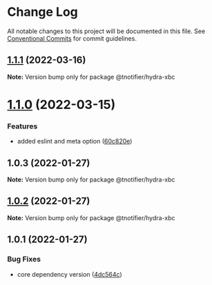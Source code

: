 # Change Log

All notable changes to this project will be documented in this file.
See [Conventional Commits](https://conventionalcommits.org) for commit guidelines.

## [1.1.1](https://github.com/tnotifier/hydra/compare/@tnotifier/hydra-xbc@1.1.0...@tnotifier/hydra-xbc@1.1.1) (2022-03-16)

**Note:** Version bump only for package @tnotifier/hydra-xbc





# [1.1.0](https://github.com/tnotifier/hydra/compare/@tnotifier/hydra-xbc@1.0.3...@tnotifier/hydra-xbc@1.1.0) (2022-03-15)


### Features

* added eslint and meta option ([60c820e](https://github.com/tnotifier/hydra/commit/60c820e6c53250cdf3d35925a269e2142e2e89cf))





## 1.0.3 (2022-01-27)

**Note:** Version bump only for package @tnotifier/hydra-xbc





## [1.0.2](https://github.com/tnotifier/hydra/compare/@tnotifier/hydra-xbc@1.0.1...@tnotifier/hydra-xbc@1.0.2) (2022-01-27)

**Note:** Version bump only for package @tnotifier/hydra-xbc





## 1.0.1 (2022-01-27)


### Bug Fixes

* core dependency version ([4dc564c](https://github.com/tnotifier/hydra/commit/4dc564cbff42c3780f0b32d1867a7dce97b27a28))

